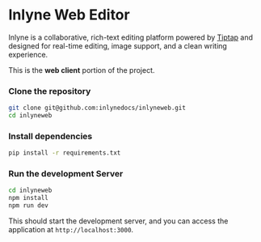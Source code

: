 # Inlyne Web Editor

Inlyne is a collaborative, rich-text editing platform powered by [Tiptap](https://tiptap.dev) and designed for real-time editing, image support, and a clean writing experience.

This is the **web client** portion of the project.

### Clone the repository
```bash
git clone git@github.com:inlynedocs/inlyneweb.git
cd inlyneweb
```

### Install dependencies
```bash
pip install -r requirements.txt
```

### Run the development Server
```bash
cd inlyneweb
npm install
npm run dev
```

This should start the development server, and you can access the application at `http://localhost:3000`.